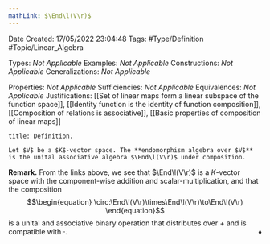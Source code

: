 ```yaml
---
mathLink: $\End\l(V\r)$
---
```


<div class="topSpace"></div>

Date Created: 17/05/2022 23:04:48
Tags: #Type/Definition #Topic/Linear_Algebra

Types: _Not Applicable_
Examples: _Not Applicable_
Constructions: _Not Applicable_
Generalizations: _Not Applicable_

Properties: _Not Applicable_
Sufficiencies: _Not Applicable_
Equivalences: _Not Applicable_
Justifications: [[Set of linear maps form a linear subspace of the function space]], [[Identity function is the identity of function composition]], [[Composition of relations is associative]], [[Basic properties of composition of linear maps]]

``` ad-Definition
title: Definition.

Let $V$ be a $K$-vector space. The **endomorphism algebra over $V$** is the unital associative algebra $\End\l(V\r)$ under composition.

```

<b>Remark.</b> From the links above, we see that $\End\l(V\r)$ is a $K$-vector space with the component-wise addition and scalar-multiplication, and that the composition
$$\begin{equation}
    \circ:\End\l(V\r)\times\End\l(V\r)\to\End\l(V\r)
\end{equation}$$
is a unital and associative binary operation that distributes over $+$ and is compatible with $\cdot$.<span style="float:right;">$\blacklozenge$</span>
